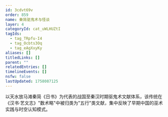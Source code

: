 ```yaml
---
id: 3cdvt69v
order: 859
name: 秦简驱鬼术与怪谈
layer: 4
categoryId: cat_uWLHUZtI
tagIds:
  - tag_TRpfu-I4
  - tag_Ocbts3Oq
  - tag_eAgXxyKy
aliases: []
titledLinks: []
parent: ""
relatedEntries: []
timelineEvents: []
nsfw: false
lastUpdated: 1758087125
---
```


以天水放马滩秦简《日书》为代表的战国至秦汉时期驱鬼术文献体系，该传统在《汉书·艺文志》"数术略"中被归类为"五行"类文献，集中反映了早期中国的巫术实践与时空认知模式。